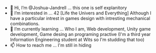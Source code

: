 - 👋 Hi, I’m @Joshua-Jandrell ... this one is self explanitory
- 👀 I’m interested in ... 42 [Life the Univers and Everything] Although I have a particular intrest in games design with intresting mechanical combinations.
- 🌱 I’m currently learning ... Who I am, Web development, Unity game development, Game desing an programing practive (I'm a third year Information Engineering student at Wits so I'm studding that too)
- 📫 How to reach me ... I'm still in hiding

<!---
Joshua-Jandrell/Joshua-Jandrell is a ✨ special ✨ repository because its `README.md` (this file) appears on your GitHub profile.
You can click the Preview link to take a look at your changes.
--->
